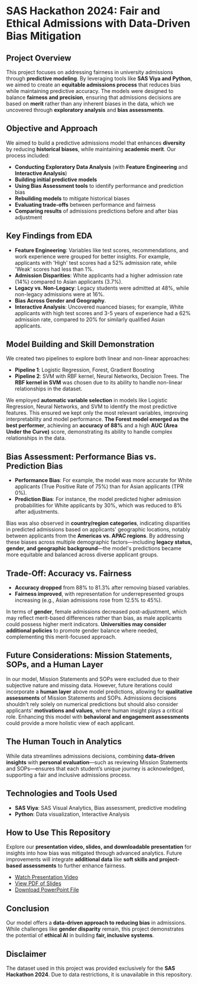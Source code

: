 # SAS Hackathon 2024: Fair and Ethical Admissions with Data-Driven Bias Mitigation

## Project Overview
This project focuses on addressing fairness in university admissions through **predictive modeling**. By leveraging tools like **SAS Viya and Python**, we aimed to create an **equitable admissions process** that reduces bias while maintaining predictive accuracy. The models were designed to balance **fairness and precision**, ensuring that admissions decisions are based on **merit** rather than any inherent biases in the data, which we uncovered through **exploratory analysis** and **bias assessments**.

## Objective and Approach
We aimed to build a predictive admissions model that enhances **diversity** by reducing **historical biases**, while maintaining **academic merit**. Our process included:
- **Conducting Exploratory Data Analysis** (with **Feature Engineering** and **Interactive Analysis**)
- **Building initial predictive models**
- **Using Bias Assessment tools** to identify performance and prediction bias
- **Rebuilding models** to mitigate historical biases
- **Evaluating trade-offs** between performance and fairness
- **Comparing results** of admissions predictions before and after bias adjustment

## Key Findings from EDA
- **Feature Engineering**: Variables like test scores, recommendations, and work experience were grouped for better insights. For example, applicants with 'High' test scores had a 52% admission rate, while 'Weak' scores had less than 1%.
- **Admission Disparities**: White applicants had a higher admission rate (14%) compared to Asian applicants (3.7%).
- **Legacy vs. Non-Legacy**: Legacy students were admitted at 48%, while non-legacy admissions were at 16%.
- **Bias Across Gender and Geography**.
- **Interactive Analysis**: Uncovered nuanced biases; for example, White applicants with high test scores and 3-5 years of experience had a 62% admission rate, compared to 20% for similarly qualified Asian applicants.

## Model Building and Skill Demonstration
We created two pipelines to explore both linear and non-linear approaches:
- **Pipeline 1**: Logistic Regression, Forest, Gradient Boosting
- **Pipeline 2**: SVM with RBF kernel, Neural Networks, Decision Trees. The **RBF kernel in SVM** was chosen due to its ability to handle non-linear relationships in the dataset.

We employed **automatic variable selection** in models like Logistic Regression, Neural Networks, and SVM to identify the most predictive features. This ensured we kept only the most relevant variables, improving interpretability and model performance. **The Forest model emerged as the best performer**, achieving an **accuracy of 88%** and a high **AUC (Area Under the Curve)** score, demonstrating its ability to handle complex relationships in the data.

## Bias Assessment: Performance Bias vs. Prediction Bias
- **Performance Bias**: For example, the model was more accurate for White applicants (True Positive Rate of 75%) than for Asian applicants (TPR 0%).
- **Prediction Bias**: For instance, the model predicted higher admission probabilities for White applicants by 30%, which was reduced to 8% after adjustments.

Bias was also observed in **country/region categories**, indicating disparities in predicted admissions based on applicants' geographic locations, notably between applicants from the **Americas vs. APAC regions**. By addressing these biases across multiple demographic factors—including **legacy status, gender, and geographic background**—the model's predictions became more equitable and balanced across diverse applicant groups.

## Trade-Off: Accuracy vs. Fairness
- **Accuracy dropped** from 88% to 81.3% after removing biased variables.
- **Fairness improved**, with representation for underrepresented groups increasing (e.g., Asian admissions rose from 12.5% to 45%).

In terms of **gender**, female admissions decreased post-adjustment, which may reflect merit-based differences rather than bias, as male applicants could possess higher merit indicators. **Universities may consider additional policies** to promote gender balance where needed, complementing this merit-focused approach.

## Future Considerations: Mission Statements, SOPs, and a Human Layer
In our model, Mission Statements and SOPs were excluded due to their subjective nature and missing data. However, future iterations could incorporate a **human layer** above model predictions, allowing for **qualitative assessments** of Mission Statements and SOPs. Admissions decisions shouldn’t rely solely on numerical predictions but should also consider applicants' **motivations and values**, where human insight plays a critical role. Enhancing this model with **behavioral and engagement assessments** could provide a more holistic view of each applicant.

## The Human Touch in Analytics
While data streamlines admissions decisions, combining **data-driven insights** with **personal evaluation**—such as reviewing Mission Statements and SOPs—ensures that each student’s unique journey is acknowledged, supporting a fair and inclusive admissions process.

## Technologies and Tools Used
- **SAS Viya**: SAS Visual Analytics, Bias assessment, predictive modeling
- **Python**: Data visualization, Interactive Analysis

## How to Use This Repository
Explore our **presentation video, slides, and downloadable presentation** for insights into how bias was mitigated through advanced analytics. Future improvements will integrate **additional data** like **soft skills and project-based assessments** to further enhance fairness.

- [Watch Presentation Video](https://drive.google.com/drive/folders/1FpPPq8cAnIIG8UZNMPeuzfLCrwDSxXae?usp=drive_link)
- [View PDF of Slides](https://github.com/magarSushant/SAS_-Hackathon2024_Merit_Driven_Fair_Admissions/blob/main/Ethical%20Admissions%20Model-Presentation%20Slides.pdf)
- [Download PowerPoint File](https://github.com/magarSushant/SAS_-Hackathon2024_Merit_Driven_Fair_Admissions/blob/main/Ethical%20Admissions%20Model-Presentation%20Slides.pptx)


## Conclusion
Our model offers a **data-driven approach to reducing bias** in admissions. While challenges like **gender disparity** remain, this project demonstrates the potential of **ethical AI** in building **fair, inclusive systems**.

## Disclaimer
The dataset used in this project was provided exclusively for the **SAS Hackathon 2024**. Due to data restrictions, it is unavailable in this repository.
